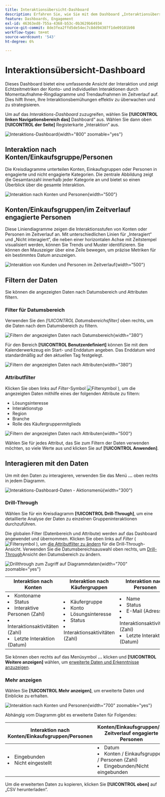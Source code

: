 ```yaml
---
title: Interaktionsübersicht-Dashboard
description: Erfahren Sie, wie Sie mit dem Dashboard „Interaktionsübersicht“ Ihre Interaktionsbemühungen überwachen können.
feature: Dashboards, Engagement
exl-id: 46363ed8-755a-4368-b53c-0b3629b64934
source-git-commit: 8de3fea2ffd5de54ec7c8dd94307f1de09101b98
workflow-type: tm+mt
source-wordcount: '543'
ht-degree: 6%

---
```


# Interaktionsübersicht-Dashboard

Dieses Dashboard bietet eine umfassende Ansicht der Interaktion und zeigt Echtzeitmetriken der Konto- und individuellen Interaktionen durch Momentaufnahme-Ringdiagramme und Trendaufnahmen im Zeitverlauf auf. Dies hilft Ihnen, Ihre Interaktionsbemühungen effektiv zu überwachen und zu strategisieren.

Um auf das _Interaktions-Dashboard_ zuzugreifen, wählen Sie **[!UICONTROL linken Navigationsbereich das]** Dashboard“ aus. Wählen Sie dann oben **[!UICONTROL der Seite]** Registerkarte „Interaktion“ aus.

<!-- To generate a shareable PDF of your current view, click **[!UICONTROL Export]** at the top-right corner of the page. To engage with the data, use the action menu in the top-right corner. -->

![Interaktions-Dashboard](./assets/engagement-dashboard.png){width="800" zoomable="yes"}

## Interaktion nach Konten/Einkaufsgruppe/Personen

Die Kreisdiagramme unterteilen Konten, Einkaufsgruppen oder Personen in engagierte und nicht engagierte Kategorien. Die zentrale Abbildung zeigt die Gesamtanzahl innerhalb jeder Kategorie an und bietet so einen Überblick über die gesamte Interaktion.

![Interaktion nach Konten und Personen](assets/engagement-accounts.png){width="500"}

## Konten/Einkaufsgruppen/im Zeitverlauf engagierte Personen

Diese Liniendiagramme zeigen die Interaktionsstufen von Konten oder Personen im Zeitverlauf an. Mit unterschiedlichen Linien für „Interagiert“ und „Nicht interagiert“, die neben einer horizontalen Achse mit Zeitstempel visualisiert werden, können Sie Trends und Muster identifizieren. Sie können den Mauszeiger über eine Zeile bewegen, um präzise Metriken für ein bestimmtes Datum anzuzeigen.

![Interaktion von Kunden und Personen im Zeitverlauf](assets/engagement-accounts-over-time.png){width="500"}

## Filtern der Daten

Sie können die angezeigten Daten nach Datumsbereich und Attributen filtern.

### Filter für Datumsbereich

Verwenden Sie den _[!UICONTROL Datumsbereichsfilter]_ oben rechts, um die Daten nach dem Datumsbereich zu filtern.

![Filtern der angezeigten Daten nach Datumsbereich](./assets/engagement-date-filter.png){width="380"}

Für den Bereich **[!UICONTROL Benutzerdefiniert]** können Sie mit dem Kalenderwerkzeug ein Start- und Enddatum angeben. Das Enddatum wird standardmäßig auf den aktuellen Tag festgelegt.

![Filtern der angezeigten Daten nach Attributen](./assets/engagement-date-filter-custom.png){width="380"}

### Attributfilter

Klicken Sie oben links auf _Filter_-Symbol ![Filtersymbol](../assets/do-not-localize/icon-filter.svg) ), um die angezeigten Daten mithilfe eines der folgenden Attribute zu filtern:

* Lösungsinteresse
* Interaktionstyp
* Region
* Branche
* Rolle des Käufergruppenmitglieds

![Filtern der angezeigten Daten nach Attributen](./assets/engagement-dashboard-filters.png){width="500"}

Wählen Sie für jedes Attribut, das Sie zum Filtern der Daten verwenden möchten, so viele Werte aus und klicken Sie auf **[!UICONTROL Anwenden]**.

## Interagieren mit den Daten

Um mit den Daten zu interagieren, verwenden Sie das Menü **…** oben rechts in jedem Diagramm.

![Interaktions-Dashboard-Daten - Aktionsmenü](assets/engagement-action-menu.png){width="300"}

### Drill-Through

Wählen Sie für ein Kreisdiagramm **[!UICONTROL Drill-Through]**, um eine detaillierte Analyse der Daten zu einzelnen Gruppeninteraktionen durchzuführen.

Die globalen Filter (Datenbereich und Attribute) werden auf das Dashboard angewendet und übernommen. Klicken Sie oben links auf _Filter_ ( ![Filtersymbol](../assets/do-not-localize/icon-filter.svg) ), um [die Attributfilter zu ändern](#filter-the-data) für die Drill-Through-Ansicht. Verwenden Sie die Datumsbereichsauswahl oben rechts, um [ Drill-Through](#date-range-filter)Ansicht den Datumsbereich zu ändern.

![Drillthrough zum Zugriff auf Diagrammdaten](./assets/engagement-buying-groups-drill-through.png){width="700" zoomable="yes"}

| Interaktion nach Konten | Interaktion nach Käufergruppen | Interaktion nach Personen |
| ---------------------- | --------------------------- | -------------------- |
| <li>Kontoname <li>Status <li>Interaktive Personen (Zahl)<li>Interaktionsaktivitäten (Zahl) <li>Letzte Interaktion (Datum) | <li>Käufergruppe <li>Konto <li>Lösungsinteresse <li>Status <li>Interaktionsaktivitäten (Zahl) | <li>Name <li>Status <li>E-Mail (Adresse) <li>Interaktionsaktivitäten (Zahl) <li>Letzte Interaktion (Datum) |

Sie können oben rechts auf das Menüsymbol **…** klicken und **[!UICONTROL Weitere anzeigen]** wählen, um [erweiterte Daten und Erkenntnisse anzuzeigen](#view-more).

### Mehr anzeigen

Wählen Sie **[!UICONTROL Mehr anzeigen]**, um erweiterte Daten und Einblicke zu erhalten.

![Interaktion nach Konten und Personen](./assets/engagement-buying-groups-time-view-more.png){width="700" zoomable="yes"}

Abhängig vom Diagramm gibt es erweiterte Daten für Folgendes:

| Interaktion nach Konten/Einkaufsgruppen/Personen | Konten/Einkaufsgruppen/im Zeitverlauf engagierte Personen |
| ----------------------------------------------- | -------------------------------------------------- | 
| <li>Eingebunden <li>Nicht eingestellt | <li>Datum <li>Konten / Einkaufsgruppen / Personen (Zahl) <li>Eingebunden/Nicht eingebunden |

Um die erweiterten Daten zu kopieren, klicken Sie **[!UICONTROL oben]** auf „CSV herunterladen“.
